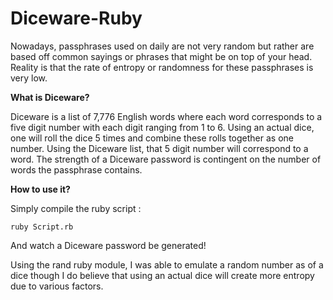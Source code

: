 # Diceware-Ruby

Nowadays, passphrases used on daily are not very random but rather are 
based off common sayings or phrases that might be on top of your head. Reality
is that the rate of entropy or randomness for these passphrases is very low.

<b>What is Diceware?</b>

Diceware is a list of 7,776 English words where each word corresponds to a five
digit number with each digit ranging from 1 to 6. Using an actual dice, one will
roll the dice 5 times and combine these rolls together as one number. Using the 
Diceware list, that 5 digit number will correspond to a word. The strength of a 
Diceware password is contingent on the number of words the passphrase contains. 

<b>How to use it?</b>

Simply compile the ruby script : 

    ruby Script.rb 

And watch a Diceware password be generated! 

Using the rand ruby module, I was able to emulate a random number as of a dice though
I do believe that using an actual dice will create more entropy due to various factors.
